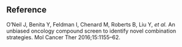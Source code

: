  ## Reference
 O’Neil J, Benita Y, Feldman I, Chenard M, Roberts B, Liu Y, *et al.* An unbiased oncology compound screen to identify novel combination strategies. Mol Cancer Ther 2016;15:1155–62.